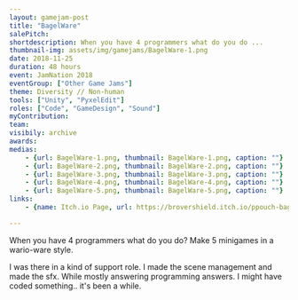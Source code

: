 ```yaml
---
layout: gamejam-post
title: "BagelWare"
salePitch: 
shortdescription: When you have 4 programmers what do you do ...
thumbnail-img: assets/img/gamejams/BagelWare-1.png
date: 2018-11-25
duration: 48 hours
event: JamNation 2018
eventGroup: ["Other Game Jams"]
theme: Diversity // Non-human
tools: ["Unity", "PyxelEdit"]
roles: ["Code", "GameDesign", "Sound"]
myContribution: 
team: 
visibily: archive
awards: 
medias: 
    - {url: BagelWare-1.png, thumbnail: BagelWare-1.png, caption: ""}
    - {url: BagelWare-2.png, thumbnail: BagelWare-2.png, caption: ""}
    - {url: BagelWare-3.png, thumbnail: BagelWare-3.png, caption: ""}
    - {url: BagelWare-4.png, thumbnail: BagelWare-4.png, caption: ""}
    - {url: BagelWare-5.png, thumbnail: BagelWare-5.png, caption: ""}
links: 
    - {name: Itch.io Page, url: https://brovershield.itch.io/ppouch-bagelware}

---
```

When you have 4 programmers what do you do? Make 5 minigames in a wario-ware style.

I was there in a kind of support role. I made the scene management and made the sfx. While mostly answering programming answers. I might have coded something.. it's been a while.